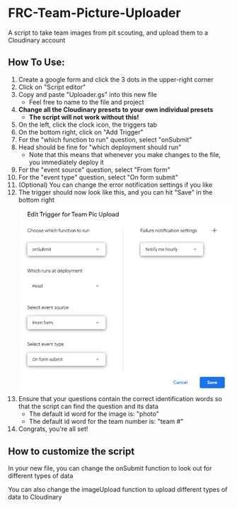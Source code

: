 # FRC-Team-Picture-Uploader

A script to take team images from pit scouting, and upload them to a Cloudinary account

## How To Use:
1. Create a google form and click the 3 dots in the upper-right corner
2. Click on "Script editor"
3. Copy and paste "Uploader.gs" into this new file
    * Feel free to name to the file and project
4. **Change all the Cloudinary presets to your own individual presets**
    * **The script will not work without this!**
5. On the left, click the clock icon, the triggers tab
6. On the bottom right, click on "Add Trigger"
7. For the "which function to run" question, select "onSubmit"
8. Head should be fine for "which deployment should run"
    * Note that this means that whenever you make changes to the file, you immediately deploy it
9. For the "event source" question, select "From form"
10. For the "event type" question, select "On form submit"
11. (Optional) You can change the error notification settings if you like
12. The trigger should now look like this, and you can hit "Save" in the bottom right
![Trigger image](./trigger.png)
13. Ensure that your questions contain the correct identification words so that the script can find the question and its data
    * The default id word for the image is: "photo"
    * The default id word for the team number is: "team #"
14. Congrats, you're all set!

## How to customize the script
In your new file, you can change the onSubmit function to look out for different types of data

You can also change the imageUpload function to upload different types of data to Cloudinary